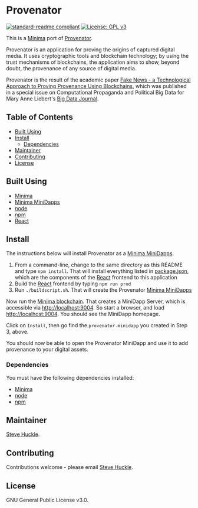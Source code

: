 # Provenator

[![standard-readme compliant](https://img.shields.io/badge/readme%20style-standard-brightgreen.svg?style=flat-square)](https://github.com/RichardLitt/standard-readme)
[![License: GPL v3](https://img.shields.io/badge/License-GPL%20v3-blue.svg)](/docs/COPYING.txt)

This is a [Minima](https://github.com/minima-global) port of [Provenator](https://github.com/glowkeeper/Provenator).

Provenator is an application for proving the origins of captured digital media. It uses cryptographic tools and blockchain technology; by using the trust mechanisms of blockchains, the application aims to show, beyond doubt, the provenance of any source of digital media.

Provenator is the result of the academic paper [Fake News - a Technological Approach to Proving Provenance Using Blockchains](https://doi.org/10.1089/big.2017.0071), which was published in a special issue on Computational Propaganda and Political Big Data for Mary Anne Liebert's [Big Data Journal](http://online.liebertpub.com/toc/big/5/4).

## Table of Contents

- [Built Using](#built-using)  
- [Install](#install)
  - [Dependencies](#dependencies)
- [Maintainer](#maintainer)
- [Contributing](#contributing)
- [License](#license)

## Built Using

- [Minima](https://github.com/minima-global/Minima)
- [Minima MiniDapps](https://github.com/minima-global/MiniDAPP)
- [node](https://nodejs.org/en/)
- [npm](https://www.npmjs.com/)
- [React](https://reactjs.org/)

## Install

The instructions below will install Provenator as a [Minima MiniDapps](https://github.com/minima-global/MiniDAPP).

1. From a command-line, change to the same directory as this README
 and type `npm install`. That will install everything listed in [package.json](/package.json), which are the components of the [React](https://reactjs.org/) frontend to this application
2. Build the [React](https://reactjs.org/) frontend by typing `npm run prod`
3. Run `./buildscript.sh`. That will create the Provenator [Minima MiniDapps](https://github.com/minima-global/MiniDAPP)

Now run the [Minima blockchain](https://github.com/minima-global/Minima). That creates a MiniDapp Server, which is accessible via [http://localhost:9004](http://localhost:9004). So start a browser, and load [http://localhost:9004](http://localhost:9004). You should see the MiniDapp homepage.

Click on `Install`, then go find the `provenator.minidapp` you created in Step 3, above.

You should now be able to open the Provenator MiniDapp and use it to add provenance to your digital assets.

### Dependencies

You must have the following dependencies installed:

- [Minima](https://github.com/minima-global/Minima)
- [node](https://nodejs.org/en/)
- [npm](https://www.npmjs.com/)

## Maintainer

[Steve Huckle](https://glowkeeper.github.io/).

## Contributing

Contributions welcome - please email [Steve Huckle](https://glowkeeper.github.io/).

## License

GNU General Public License v3.0.
